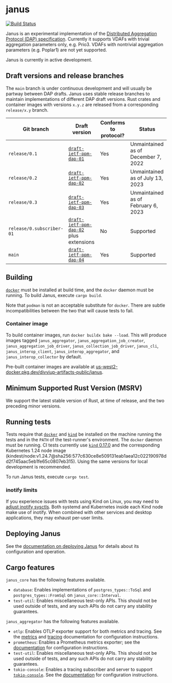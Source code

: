 # janus
[![Build Status]][actions]

[Build Status]: https://github.com/divviup/janus/workflows/ci-build/badge.svg
[actions]: https://github.com/divviup/janus/actions?query=branch%3Amain

Janus is an experimental implementation of the [Distributed Aggregation Protocol
(DAP) specification](https://datatracker.ietf.org/doc/draft-ietf-ppm-dap/).
Currently it supports VDAFs with trivial aggregation parameters only, e.g.
Prio3. VDAFs with nontrivial aggregation parameters (e.g. Poplar1) are not yet
supported.

Janus is currently in active development.

## Draft versions and release branches

The `main` branch is under continuous development and will usually be partway
between DAP drafts. Janus uses stable release branches to maintain
implementations of different DAP draft versions. Rust crates and container
images with versions `x.y.z` are released from a corresponding `release/x.y`
branch.

| Git branch | Draft version | Conforms to protocol? | Status |
| ---------- | ------------- | --------------------- | ------ |
| `release/0.1` | [`draft-ietf-ppm-dap-01`](https://datatracker.ietf.org/doc/draft-ietf-ppm-dap/01/) | Yes | Unmaintained as of December 7, 2022 |
| `release/0.2` | [`draft-ietf-ppm-dap-02`](https://datatracker.ietf.org/doc/draft-ietf-ppm-dap/02/) | Yes | Unmaintained as of July 13, 2023 |
| `release/0.3` | [`draft-ietf-ppm-dap-03`](https://datatracker.ietf.org/doc/draft-ietf-ppm-dap/03/) | Yes | Unmaintained as of February 6, 2023 |
| `release/0.subscriber-01` | [`draft-ietf-ppm-dap-02`](https://datatracker.ietf.org/doc/draft-ietf-ppm-dap/02/) plus extensions | No | Supported |
| `main` | [`draft-ietf-ppm-dap-04`](https://datatracker.ietf.org/doc/draft-ietf-ppm-dap/04/) | Yes | Supported |

## Building

[`docker`](https://www.docker.com) must be installed at build time, and the
`docker` daemon must be running. To build Janus, execute `cargo build`.

Note that `podman` is not an acceptable substitute for `docker`. There are
subtle incompatibilities between the two that will cause tests to fail.

### Container image

To build container images, run `docker buildx bake --load`. This will produce images
tagged `janus_aggregator`, `janus_aggregation_job_creator`,
`janus_aggregation_job_driver`, `janus_collection_job_driver`, `janus_cli`,
`janus_interop_client`, `janus_interop_aggregator`, and
`janus_interop_collector` by default.

Pre-built container images are available at
[us-west2-docker.pkg.dev/divviup-artifacts-public/janus](https://us-west2-docker.pkg.dev/divviup-artifacts-public/janus).

## Minimum Supported Rust Version (MSRV)

We support the latest stable version of Rust, at time of release, and the two
preceding minor versions.

## Running tests

Tests require that [`docker`](https://www.docker.com) and
[`kind`](https://kind.sigs.k8s.io) be installed on the machine running the tests
and in the `PATH` of the test-runner's environment. The `docker` daemon must be
running. CI tests currently use [`kind`
0.17.0](https://github.com/kubernetes-sigs/kind/releases/tag/v0.17.0) and the
corresponding Kubernetes 1.24 node image
(kindest/node:v1.24.7@sha256:577c630ce8e509131eab1aea12c022190978dd2f745aac5eb1fe65c0807eb315).
Using the same versions for local development is recommended.

To run Janus tests, execute `cargo test`.

### inotify limits

If you experience issues with tests using Kind on Linux, you may need to [adjust
inotify
sysctls](https://kind.sigs.k8s.io/docs/user/known-issues/#pod-errors-due-to-too-many-open-files).
Both systemd and Kubernetes inside each Kind node make use of inotify. When
combined with other services and desktop applications, they may exhaust per-user
limits.

## Deploying Janus

See the [documentation on deploying Janus](docs/DEPLOYING.md) for details about
its configuration and operation.

## Cargo features

`janus_core` has the following features available.

* `database`: Enables implementations of `postgres_types::ToSql` and
  `postgres_types::FromSql` on `janus_core::Interval`.
* `test-util`: Enables miscellaneous test-only APIs. This should not be used
  outside of tests, and any such APIs do not carry any stability guarantees.

`janus_aggregator` has the following features available.

* `otlp`: Enables OTLP exporter support for both metrics and tracing. See the
  [metrics](docs/CONFIGURING_METRICS.md) and
  [tracing](docs/CONFIGURING_TRACING.md) documentation for configuration
  instructions.
* `prometheus`: Enables a Prometheus metrics exporter; see the
  [documentation](docs/CONFIGURING_METRICS.md) for configuration instructions.
* `test-util`: Enables miscellaneous test-only APIs. This should not be used
  outside of tests, and any such APIs do not carry any stability guarantees.
* `tokio-console`: Enables a tracing subscriber and server to support
  [`tokio-console`](https://github.com/tokio-rs/console). See the
  [documentation](docs/CONFIGURING_TOKIO_CONSOLE.md) for configuration
  instructions.
